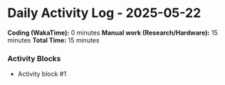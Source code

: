 # Daily Activity Log - 2025-05-22

**Coding (WakaTime):** 0 minutes
**Manual work (Research/Hardware):** 15 minutes
**Total Time:** 15 minutes

### Activity Blocks
- Activity block #1
